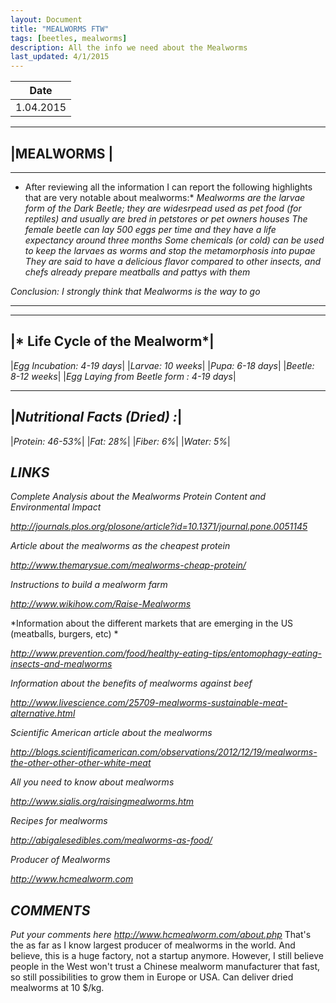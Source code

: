 ```yaml
---
layout: Document
title: "MEALWORMS FTW"
tags: [beetles, mealworms]
description: All the info we need about the Mealworms
last_updated: 4/1/2015
---
```


|**Date**|
| ------------- |
| 1.04.2015 |


----------

|**MEALWORMS** |
------
-------------
* After reviewing all the information I can report the following highlights that are very notable about mealworms:*
*Mealworms are the larvae form of the Dark Beetle; they are widesrpead used as pet food (for reptiles) and usually are bred in petstores or pet owners houses*
*The female beetle can lay 500 eggs per time and they have a life expectancy around three months*
*Some chemicals (or cold) can be used to keep the larvaes as worms  and stop the metamorphosis into pupae*
*They are said to have a delicious flavor compared to other insects, and chefs already prepare meatballs and pattys with them*

*Conclusion: I strongly think that Mealworms is the way to go*

------------------------------------------

---------------------------------------------
|* Life Cycle of the Mealworm*|
-------------------------------------------
|*Egg Incubation: 	4-19 days*|
|*Larvae:	10 weeks*|
|*Pupa:	6-18 days*|
|*Beetle: 8-12 weeks*|
|*Egg Laying from Beetle form : 4-19 days*|

--------------------------------------------------

|*Nutritional Facts (Dried) :*|
---------------------------------------------
|*Protein: 46-53%*|
|*Fat: 28%*|
|*Fiber: 6%*|
|*Water: 5%*|



*LINKS*
------------------------------------------

*Complete Analysis about the Mealworms Protein Content and Environmental Impact*

*http://journals.plos.org/plosone/article?id=10.1371/journal.pone.0051145*

*Article about the mealworms as the cheapest protein*

*http://www.themarysue.com/mealworms-cheap-protein/*

*Instructions to build a mealworm farm*

*http://www.wikihow.com/Raise-Mealworms*

*Information about the different markets that are emerging in the US (meatballs, burgers, etc) *

*http://www.prevention.com/food/healthy-eating-tips/entomophagy-eating-insects-and-mealworms*

*Information about the benefits of mealworms against beef*

*http://www.livescience.com/25709-mealworms-sustainable-meat-alternative.html*

*Scientific American article about the mealworms*

*http://blogs.scientificamerican.com/observations/2012/12/19/mealworms-the-other-other-other-white-meat*

*All you need to know about mealworms*

*http://www.sialis.org/raisingmealworms.htm*

*Recipes for mealworms*

*http://abigalesedibles.com/mealworms-as-food/*

*Producer of Mealworms*

*http://www.hcmealworm.com*

*COMMENTS*
------------------------------------------
*Put your comments here*
*http://www.hcmealworm.com/about.php*
That's the as far as I know largest producer of mealworms in the world. And believe, this is a huge factory, not a startup anymore. However, I still believe people in the West won't trust a Chinese mealworm manufacturer that fast, so still possibilities to grow them in Europe or USA. Can deliver dried mealworms at 10 $/kg.
